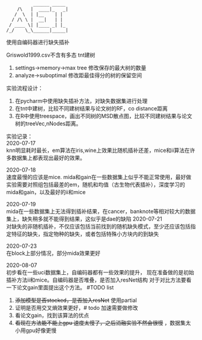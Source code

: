 ```
          ______ _____ 
    /\   |  ____|_   _|
   /  \  | |__    | |  
  / /\ \ |  __|   | |  
 / ____ \| |____ _| |_ 
/_/    \_\______|_____|

```
使用自编码器进行缺失插补

Griswold1999.csv不含有多态
tnt建树
1. settings->memory->max tree 修改保存的最大树的数量
2. analyze->suboptimal 修改距最佳得分的树的保留空间

实验流程设计：
1. 在pycharm中使用缺失插补方法，对缺失数据集进行处理
2. 在tnt中建树，比较不同建树结果与论文树的RF，co distance距离
3. 在R中使用treespace，画出不同树的MSD散点图，比较不同建树结果与论文树的treeVec,nNodes距离。

实验记录：  
2020-07-17  
knn明显耗时最长，em算法在iris,wine上效果比随机插补还差，mice和ii算法在许多数据集上都表现出最好的效果。

2020-07-18  
速度最慢的应该是mice. mida和gain在一些数据集上似乎不能正常使用，最好做实验需要对照组包括最差的em，随机和均值（古生物代表插补），深度学习的mida和gain，以及最好的ii和mice

2020-07-19  
mida在一些数据集上无法得到插补结果，在cancer，banknote等相对较大的数据集上，缺失稍多就不能得到结果，这似乎是dae的缺陷
2020-07-21  
对缺失的非随机插补，不仅应该包括当前找到的随机缺失模式，至少还应该包括指定特征的缺失，指定物种的缺失，或者包括特殊小方块内的到缺失

2020-07-23  
在block上部分情况，部分mida效果更好  

2020-08-07  
初步看在一些uci数据集上，自编码器都有一些效果的提升，
现在准备做的是初始插补方法ii和mice。自编码器是否堆叠，是否加入resNet结构
对于对比方法要看一下论文gain里面提出这个方法。
#TODO list
1. ~~添加模型是否stocked，是否加入resNet~~ 使用partial
2. 证明是否用交叉熵效果更好，# todo 加速需要做修改
3. 看论文gain，找到该算法的优点
4. ~~看现在方法能不能上gpu 速度太慢了，之后消融实验不然会很慢~~ ，数据集太小用gpu好像更慢

